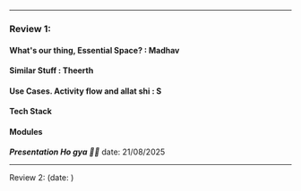 

---

### **Review 1:**
#### What's our thing, Essential Space? : Madhav 

#### Similar Stuff : Theerth 

#### Use Cases. Activity flow and allat shi : S

#### Tech Stack

#### Modules




***Presentation Ho gya  🎉🎉*** 
date: 21/08/2025



---

Review 2: (date:  )
